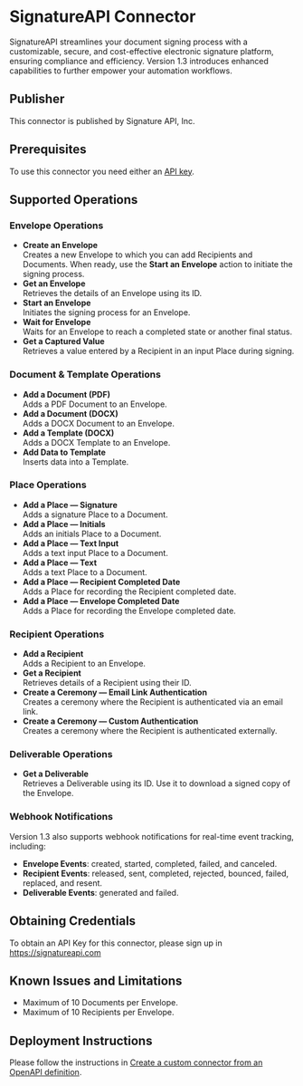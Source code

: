 # SignatureAPI Connector

SignatureAPI streamlines your document signing process with a customizable, secure, and cost-effective electronic signature platform, ensuring compliance and efficiency. Version 1.3 introduces enhanced capabilities to further empower your automation workflows.

## Publisher
This connector is published by Signature API, Inc.

## Prerequisites
To use this connector you need either an [API key](https://signatureapi.com/docs/authentication).

## Supported Operations

### Envelope Operations
- **Create an Envelope**  
  Creates a new Envelope to which you can add Recipients and Documents. When ready, use the **Start an Envelope** action to initiate the signing process.
- **Get an Envelope**  
  Retrieves the details of an Envelope using its ID.
- **Start an Envelope**  
  Initiates the signing process for an Envelope.
- **Wait for Envelope**  
  Waits for an Envelope to reach a completed state or another final status.
- **Get a Captured Value**  
  Retrieves a value entered by a Recipient in an input Place during signing.

### Document & Template Operations
- **Add a Document (PDF)**  
  Adds a PDF Document to an Envelope.
- **Add a Document (DOCX)**  
  Adds a DOCX Document to an Envelope.
- **Add a Template (DOCX)**  
  Adds a DOCX Template to an Envelope.
- **Add Data to Template**  
  Inserts data into a Template.

### Place Operations
- **Add a Place — Signature**  
  Adds a signature Place to a Document.
- **Add a Place — Initials**  
  Adds an initials Place to a Document.
- **Add a Place — Text Input**  
  Adds a text input Place to a Document.
- **Add a Place — Text**  
  Adds a text Place to a Document.
- **Add a Place — Recipient Completed Date**  
  Adds a Place for recording the Recipient completed date.
- **Add a Place — Envelope Completed Date**  
  Adds a Place for recording the Envelope completed date.

### Recipient Operations
- **Add a Recipient**  
  Adds a Recipient to an Envelope.
- **Get a Recipient**  
  Retrieves details of a Recipient using their ID.
- **Create a Ceremony — Email Link Authentication**  
  Creates a ceremony where the Recipient is authenticated via an email link.
- **Create a Ceremony — Custom Authentication**  
  Creates a ceremony where the Recipient is authenticated externally.

### Deliverable Operations
- **Get a Deliverable**  
  Retrieves a Deliverable using its ID. Use it to download a signed copy of the Envelope.

### Webhook Notifications
Version 1.3 also supports webhook notifications for real-time event tracking, including:
- **Envelope Events**: created, started, completed, failed, and canceled.
- **Recipient Events**: released, sent, completed, rejected, bounced, failed, replaced, and resent.
- **Deliverable Events**: generated and failed.

## Obtaining Credentials
To obtain an API Key for this connector, please sign up in https://signatureapi.com

## Known Issues and Limitations
- Maximum of 10 Documents per Envelope.
- Maximum of 10 Recipients per Envelope.

## Deployment Instructions
Please follow the instructions in [Create a custom connector from an OpenAPI definition](https://learn.microsoft.com/en-us/connectors/custom-connectors/define-openapi-definition).
